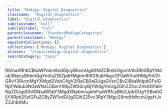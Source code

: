 ```yaml
--- 
 title: "Medigy: Digital Diagnostics" 
 classname:  "Digital_Diagnostics" 
 label: "Digital Diagnostics" 
 subclassname: "null" 
 subclasslabel: "null" 
 parentclassname: "StandardMedigyCategories" 
 parentclasslabel: "Medigy" 
 equalentCollections: [] 
 collections: ['Medigy: Digital Diagnostics']
 aliases:  "/topic/medigy-digital-diagnostics"  
 searchCategory: "topic" 
---
```

RGlnaXRhbCBkaWFnbm9zdGljcyBhcmUgdXNlZCBmb3IgcmVtb3RlIGRpYWdub3NpcyBhbmQgYmVuZWZpdHMgbm90IG9ubHkgcGF0aWVudHMgYnV0IGRvY3RvcnMgYXMgd2VsbC4gV2l0aCB0aGUgaGVscCBvZiBkaWdpdGFsIGRpYWdub3N0aWNzLCBwYXRpZW50cyBjYW4gYmUgZGlhZ25vc2VkIG91dHNpZGUgdGhlIGNsaW5pY3MgdXNpbmcgdmFyaW91cyBtb2JpbGUgYXBwbGljYXRpb25zIGFuZCByZW1vdGUgZGlhZ25vc3RpY3Mgc29mdHdhcmUgcHJvZ3JhbXMu
